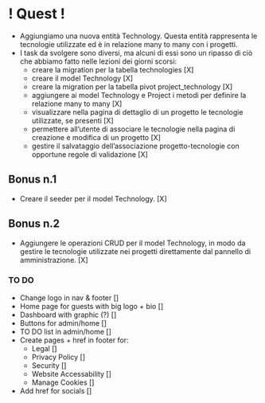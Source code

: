# ! Quest ! #

- Aggiungiamo una nuova entità Technology. Questa entità rappresenta le tecnologie utilizzate ed è in relazione many to many con i progetti.
- I task da svolgere sono diversi, ma alcuni di essi sono un ripasso di ciò che abbiamo fatto nelle lezioni dei giorni scorsi:
    - creare la migration per la tabella technologies [X]
    - creare il model Technology [X]
    - creare la migration per la tabella pivot project_technology [X]
    - aggiungere ai model Technology e Project i metodi per definire la relazione many to many [X]
    - visualizzare nella pagina di dettaglio di un progetto le tecnologie utilizzate, se presenti [X]
    - permettere all’utente di associare le tecnologie nella pagina di creazione e modifica di un progetto [X]
    - gestire il salvataggio dell’associazione progetto-tecnologie con opportune regole di validazione [X]

## Bonus n.1 ##

- Creare il seeder per il model Technology. [X]

## Bonus n.2 ##

- Aggiungere le operazioni CRUD per il model Technology, in modo da gestire le tecnologie utilizzate nei progetti direttamente dal pannello di amministrazione. [X]

### TO DO ###

- Change logo in nav & footer []
- Home page for guests with big logo + bio []
- Dashboard with graphic (?) []
- Buttons for admin/home []
- TO DO list in admin/home []
- Create pages + href in footer for:
    - Legal []
    - Privacy Policy []
    - Security []
    - Website Accessability []
    - Manage Cookies []
- Add href for socials []